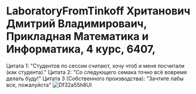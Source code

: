 # LaboratoryFromTinkoff Хританович Дмитрий Владимироваич, Прикладная Математика и Информатика, 4 курс, 6407, 
Цитата 1: "Cтудентов по сессии считают, хочу чтоб и меня посчитали (как студента)."
Цитата 2: "Со следующего семака точно всё вовремя делать буду!"
Цитата 3 (Собственного производства): "Зачтите лабы все, пожалуйста"
![Df32a55h8UI](https://github.com/lilGreyd/LaboratoryFromTinkoff/assets/156256815/e8c7f598-6957-4036-9b69-a92f2114cac3)
